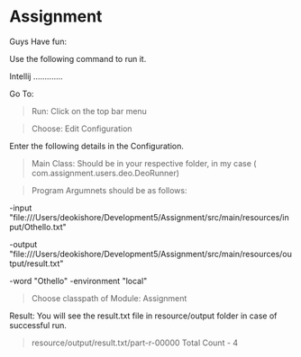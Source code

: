 # Assignment
Guys Have fun:

Use the following command to run it.

Intellij
.............

Go To:
> Run: Click on the top bar menu

> Choose: Edit Configuration

Enter the following details in the Configuration.

> Main Class: Should be in your respective folder, in my case ( com.assignment.users.deo.DeoRunner)

> Program Argumnets should be as follows:

-input "file:///Users/deokishore/Development5/Assignment/src/main/resources/input/Othello.txt"

-output "file:///Users/deokishore/Development5/Assignment/src/main/resources/output/result.txt"

-word "Othello" -environment "local"

>Choose classpath of Module:
 Assignment


Result: You will see the result.txt file in resource/output folder in case of successful run.

> resource/output/result.txt/part-r-00000
> Total Count - 4